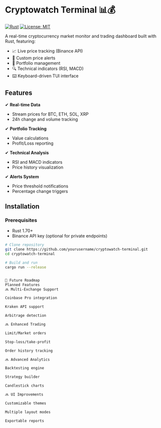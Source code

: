 # Cryptowatch Terminal 📊💰

[![Rust](https://img.shields.io/badge/Rust-1.70+-orange?logo=rust)](https://www.rust-lang.org/)
[![License: MIT](https://img.shields.io/badge/License-MIT-blue.svg)](https://opensource.org/licenses/MIT)

A real-time cryptocurrency market monitor and trading dashboard built with Rust, featuring:

- 📈 Live price tracking (Binance API)
- 🚨 Custom price alerts
- 💼 Portfolio management
- 🔍 Technical indicators (RSI, MACD)
- ⌨️ Keyboard-driven TUI interface


## Features

✔ **Real-time Data**  
   - Stream prices for BTC, ETH, SOL, XRP  
   - 24h change and volume tracking  

✔ **Portfolio Tracking**  
   - Value calculations  
   - Profit/Loss reporting  

✔ **Technical Analysis**  
   - RSI and MACD indicators  
   - Price history visualization  

✔ **Alerts System**  
   - Price threshold notifications  
   - Percentage change triggers  

## Installation

### Prerequisites
- Rust 1.70+
- Binance API key (optional for private endpoints)

```bash
# Clone repository
git clone https://github.com/yourusername/cryptowatch-terminal.git
cd cryptowatch-terminal

# Build and run
cargo run --release


🌟 Future Roadmap
Planned Features
🔜 Multi-Exchange Support

Coinbase Pro integration

Kraken API support

Arbitrage detection

🔜 Enhanced Trading

Limit/Market orders

Stop-loss/take-profit

Order history tracking

🔜 Advanced Analytics

Backtesting engine

Strategy builder

Candlestick charts

🔜 UI Improvements

Customizable themes

Multiple layout modes

Exportable reports
